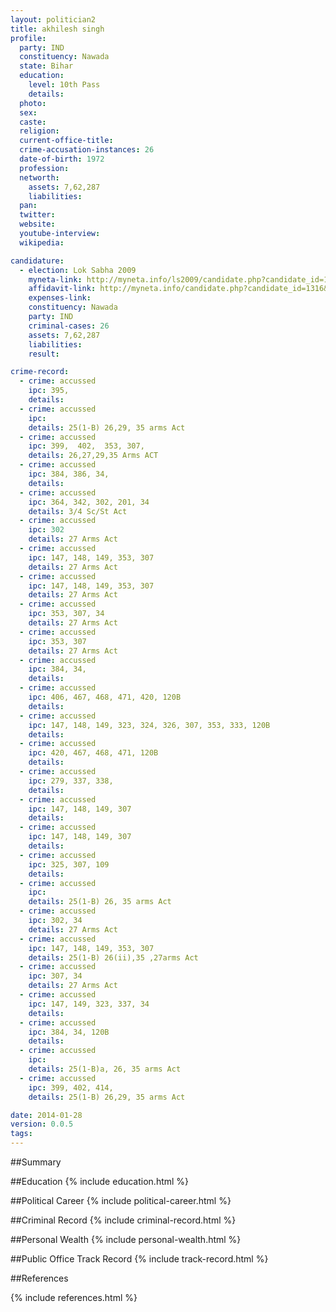 ```yaml
---
layout: politician2
title: akhilesh singh
profile: 
  party: IND
  constituency: Nawada
  state: Bihar
  education: 
    level: 10th Pass
    details: 
  photo: 
  sex: 
  caste: 
  religion: 
  current-office-title: 
  crime-accusation-instances: 26
  date-of-birth: 1972
  profession: 
  networth: 
    assets: 7,62,287
    liabilities: 
  pan: 
  twitter: 
  website: 
  youtube-interview: 
  wikipedia: 

candidature: 
  - election: Lok Sabha 2009
    myneta-link: http://myneta.info/ls2009/candidate.php?candidate_id=1316
    affidavit-link: http://myneta.info/candidate.php?candidate_id=1316&scan=original
    expenses-link: 
    constituency: Nawada 
    party: IND
    criminal-cases: 26
    assets: 7,62,287
    liabilities: 
    result:  

crime-record: 
  - crime: accussed
    ipc: 395,
    details:  
  - crime: accussed
    ipc: 
    details: 25(1-B) 26,29, 35 arms Act 
  - crime: accussed
    ipc: 399,  402,  353, 307,
    details: 26,27,29,35 Arms ACT 
  - crime: accussed
    ipc: 384, 386, 34,
    details:  
  - crime: accussed
    ipc: 364, 342, 302, 201, 34
    details: 3/4 Sc/St Act 
  - crime: accussed
    ipc: 302
    details: 27 Arms Act 
  - crime: accussed
    ipc: 147, 148, 149, 353, 307
    details: 27 Arms Act 
  - crime: accussed
    ipc: 147, 148, 149, 353, 307
    details: 27 Arms Act 
  - crime: accussed
    ipc: 353, 307, 34
    details: 27 Arms Act 
  - crime: accussed
    ipc: 353, 307
    details: 27 Arms Act 
  - crime: accussed
    ipc: 384, 34,
    details:  
  - crime: accussed
    ipc: 406, 467, 468, 471, 420, 120B
    details:  
  - crime: accussed
    ipc: 147, 148, 149, 323, 324, 326, 307, 353, 333, 120B
    details:  
  - crime: accussed
    ipc: 420, 467, 468, 471, 120B
    details:  
  - crime: accussed
    ipc: 279, 337, 338,
    details:  
  - crime: accussed
    ipc: 147, 148, 149, 307
    details:  
  - crime: accussed
    ipc: 147, 148, 149, 307
    details:  
  - crime: accussed
    ipc: 325, 307, 109
    details:  
  - crime: accussed
    ipc: 
    details: 25(1-B) 26, 35 arms Act 
  - crime: accussed
    ipc: 302, 34
    details: 27 Arms Act 
  - crime: accussed
    ipc: 147, 148, 149, 353, 307
    details: 25(1-B) 26(ii),35 ,27arms Act 
  - crime: accussed
    ipc: 307, 34
    details: 27 Arms Act 
  - crime: accussed
    ipc: 147, 149, 323, 337, 34
    details:  
  - crime: accussed
    ipc: 384, 34, 120B
    details:  
  - crime: accussed
    ipc: 
    details: 25(1-B)a, 26, 35 arms Act 
  - crime: accussed
    ipc: 399, 402, 414,
    details: 25(1-B) 26,29, 35 arms Act 

date: 2014-01-28
version: 0.0.5
tags: 
---
```

##Summary


##Education
{% include education.html %}


##Political Career
{% include political-career.html %}


##Criminal Record
{% include criminal-record.html %}


##Personal Wealth
{% include personal-wealth.html %}


##Public Office Track Record
{% include track-record.html %}


##References


{% include references.html %}